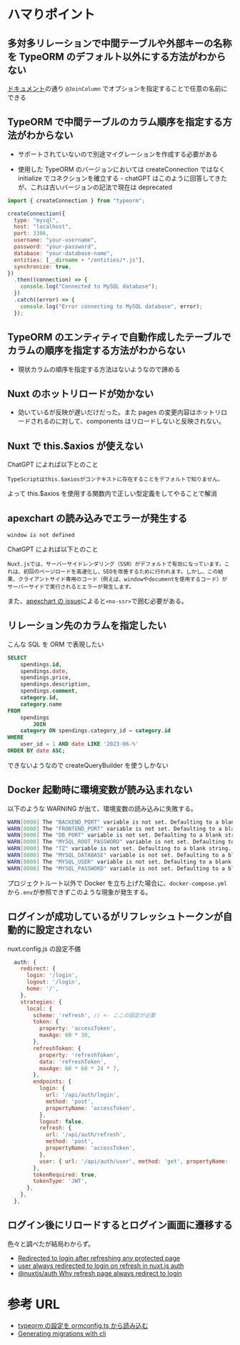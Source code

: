 # ハマりポイント

## 多対多リレーションで中間テーブルや外部キーの名称を TypeORM のデフォルト以外にする方法がわからない

[ドキュメント](https://typeorm.io/relations#joincolumn-options)の通り `@JoinColumn` でオプションを指定することで任意の名前にできる

## TypeORM で中間テーブルのカラム順序を指定する方法がわからない

- サポートされていないので別途マイグレーションを作成する必要がある

- 使用した TypeORM のバージョンにおいては createConnection ではなく initialize でコネクションを確立する - chatGPT はこのように回答してきたが、これは古いバージョンの記法で現在は deprecated

```javascript
import { createConnection } from "typeorm";

createConnection({
  type: "mysql",
  host: "localhost",
  port: 3306,
  username: "your-username",
  password: "your-password",
  database: "your-database-name",
  entities: [__dirname + "/entities/*.js"],
  synchronize: true,
})
  .then((connection) => {
    console.log("Connected to MySQL database");
  })
  .catch((error) => {
    console.log("Error connecting to MySQL database", error);
  });
```

## TypeORM のエンティティで自動作成したテーブルでカラムの順序を指定する方法がわからない

- 現状カラムの順序を指定する方法はないようなので諦める

## Nuxt のホットリロードが効かない

- 効いているが反映が遅いだけだった。また pages の変更内容はホットリロードされるのに対して、components はリロードしないと反映されない。

## Nuxt で this.$axios が使えない

ChatGPT によれば以下とのこと

```
TypeScriptはthis.$axiosがコンテキストに存在することをデフォルトで知りません。
```

よって this.$axios を使用する関数内で正しい型定義をしてやることで解消

## apexchart の読み込みでエラーが発生する

```
window is not defined
```

ChatGPT によれば以下とのこと

```
Nuxt.jsでは、サーバーサイドレンダリング（SSR）がデフォルトで有効になっています。これは、初回のページロードを高速化し、SEOを改善するために行われます。しかし、この結果、クライアントサイド専用のコード（例えば、windowやdocumentを使用するコード）がサーバーサイドで実行されるとエラーが発生します。
```

また、[apexchart の issue](https://github.com/apexcharts/vue-apexcharts/issues/103)によると`<no-ssr>`で囲む必要がある。

## リレーション先のカラムを指定したい

こんな SQL を ORM で表現したい

```sql
SELECT
    spendings.id,
    spendings.date,
    spendings.price,
    spendings.description,
    spendings.comment,
    category.id,
    category.name
FROM
    spendings
        JOIN
    category ON spendings.category_id = category.id
WHERE
    user_id = 1 AND date LIKE '2023-06-%'
ORDER BY date ASC;
```

できないようなので createQueryBuilder を使うしかない

## Docker 起動時に環境変数が読み込まれない

以下のような WARNING が出て、環境変数の読み込みに失敗する。

```bash
WARN[0000] The "BACKEND_PORT" variable is not set. Defaulting to a blank string.
WARN[0000] The "FRONTEND_PORT" variable is not set. Defaulting to a blank string.
WARN[0000] The "DB_PORT" variable is not set. Defaulting to a blank string.
WARN[0000] The "MYSQL_ROOT_PASSWORD" variable is not set. Defaulting to a blank string.
WARN[0000] The "TZ" variable is not set. Defaulting to a blank string.
WARN[0000] The "MYSQL_DATABASE" variable is not set. Defaulting to a blank string.
WARN[0000] The "MYSQL_USER" variable is not set. Defaulting to a blank string.
WARN[0000] The "MYSQL_PASSWORD" variable is not set. Defaulting to a blank string.
```

プロジェクトルート以外で Docker を立ち上げた場合に、`docker-compose.yml`から`.env`が参照できずこのような現象が発生する。

## ログインが成功しているがリフレッシュトークンが自動的に設定されない

nuxt.config.js の設定不備

```javascript
  auth: {
    redirect: {
      login: '/login',
      logout: '/login',
      home: '/',
    },
    strategies: {
      local: {
        scheme: 'refresh', // <- ここの設定が必要
        token: {
          property: 'accessToken',
          maxAge: 60 * 30,
        },
        refreshToken: {
          property: 'refreshToken',
          data: 'refreshToken',
          maxAge: 60 * 60 * 24 * 7,
        },
        endpoints: {
          login: {
            url: '/api/auth/login',
            method: 'post',
            propertyName: 'accessToken',
          },
          logout: false,
          refresh: {
            url: '/api/auth/refresh',
            method: 'post',
            propertyName: 'accessToken',
          },
          user: { url: '/api/auth/user', method: 'get', propertyName: 'user' },
        },
        tokenRequired: true,
        tokenType: 'JWT',
      },
    },
  },
```

## ログイン後にリロードするとログイン画面に遷移する

色々と調べたが結局わからず。

- [Redirected to login after refreshing any protected page](https://github.com/nuxt-community/auth-module/discussions/1518)
- [user always redirected to login on refresh in nuxt.js auth](https://ja.wikipedia.org/wiki/%E7%99%BD%E9%B3%A5%E7%94%B1%E6%A0%84)
- [@nuxtjs/auth Why refresh page always redirect to login](https://stackoverflow.com/questions/58917958/nuxtjs-auth-why-refresh-page-always-redirect-to-login)

# 参考 URL

- [typeorm の設定を ormconfig.ts から読み込む](https://zenn.dev/msksgm/articles/20211107-typeorm-ormconfig)
- [Generating migrations with cli](https://github.com/typeorm/typeorm/issues/8810)
